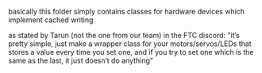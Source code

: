 basically this folder simply contains classes for hardware devices which implement cached writing

as stated by Tarun (not the one from our team) in the FTC discord:
"it’s pretty simple, just make a wrapper class for your motors/servos/LEDs that stores a value 
every time you set one, and if you try to set one which is the same as the last, it just doesn’t
do anything"